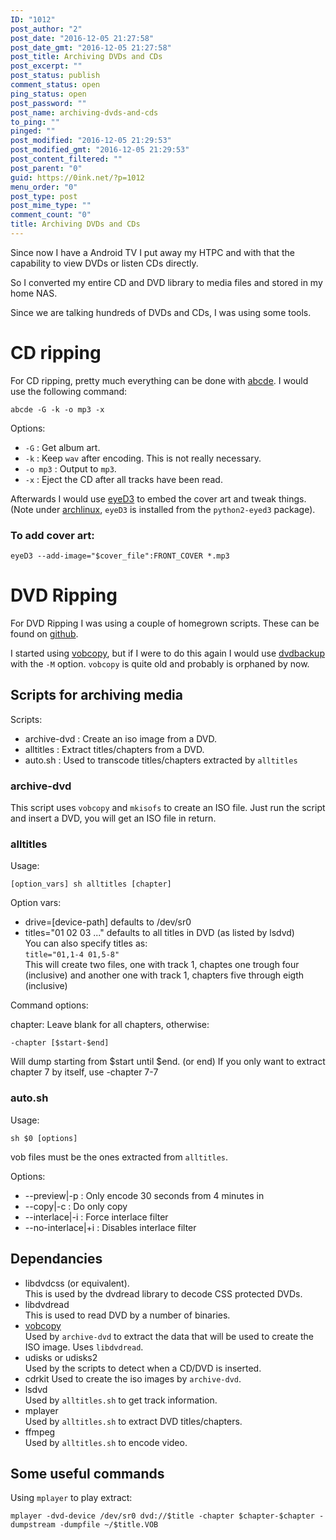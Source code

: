 ```yaml
---
ID: "1012"
post_author: "2"
post_date: "2016-12-05 21:27:58"
post_date_gmt: "2016-12-05 21:27:58"
post_title: Archiving DVDs and CDs
post_excerpt: ""
post_status: publish
comment_status: open
ping_status: open
post_password: ""
post_name: archiving-dvds-and-cds
to_ping: ""
pinged: ""
post_modified: "2016-12-05 21:29:53"
post_modified_gmt: "2016-12-05 21:29:53"
post_content_filtered: ""
post_parent: "0"
guid: https://0ink.net/?p=1012
menu_order: "0"
post_type: post
post_mime_type: ""
comment_count: "0"
title: Archiving DVDs and CDs
---
```



Since now I have a Android TV I put away my HTPC and with that the capability to view DVDs or
listen CDs directly.

So I converted my entire CD and DVD library to media files and stored in my home NAS.

Since we are talking hundreds of DVDs and CDs, I was using some tools.

# CD ripping

For CD ripping, pretty much everything can be done with [abcde](https://abcde.einval.com/wiki/).
I would use the following command:

    abcde -G -k -o mp3 -x

Options:

* `-G` : Get album art.
* `-k` : Keep `wav` after encoding.  This is not really necessary.
* `-o mp3` : Output to `mp3`.
* `-x` : Eject the CD after all tracks have been read.

Afterwards I would use [eyeD3](http://eyed3.nicfit.net/) to embed the
cover art and tweak things.  (Note under [archlinux](http://archlinux.org),
`eyeD3` is installed from the `python2-eyed3` package).

### To add cover art:

    eyeD3 --add-image="$cover_file":FRONT_COVER *.mp3

# DVD Ripping

For DVD Ripping I was using a couple of homegrown scripts.  These can be found on
[github](https://github.com/alejandroliu/MediaArchiving).

I started using [vobcopy](http://vobcopy.org/download/release_notes_and_download.shtml),
but if I were to do this again I would use [dvdbackup](http://dvdbackup.sourceforge.net/)
with the `-M` option.  `vobcopy` is quite old and probably is orphaned by now.

## Scripts for archiving media

Scripts:

- archive-dvd : Create an iso image from a DVD.
- alltitles : Extract titles/chapters from a DVD.
- auto.sh : Used to transcode titles/chapters extracted by `alltitles`

### archive-dvd

This script uses `vobcopy` and `mkisofs` to create an ISO file.
Just run the script and insert a DVD, you will get an ISO file
in return.

### alltitles

Usage:

    [option_vars] sh alltitles [chapter]

Option vars:

- drive=[device-path] defaults to /dev/sr0
- titles="01 02 03 ..." defaults to all titles in DVD (as listed by
  lsdvd)  
  You can also specify titles as:  
  `title="01,1-4 01,5-8"`  
  This will create two files, one with track 1, chaptes one trough
  four (inclusive)
  and another one with track 1, chapters five through eigth (inclusive)

Command options:

chapter: Leave blank for all chapters, otherwise:

    -chapter [$start-$end]

Will dump starting from $start until $end. (or end)
If you only want to extract chapter 7 by itself, use -chapter 7-7

### auto.sh

Usage:

    sh $0 [options] 

vob files must be the ones extracted from `alltitles`.

Options:

* --preview|-p : Only encode 30 seconds from 4 minutes in
* --copy|-c : Do only copy
* --interlace|-i : Force interlace filter
* --no-interlace|+i : Disables interlace filter

## Dependancies


- libdvdcss (or equivalent).  
  This is used by the dvdread library to decode CSS protected DVDs.
- libdvdread  
  This is used to read DVD by a number of binaries.
- [vobcopy](http://vobcopy.org/download/release_notes_and_download.shtml)  
  Used by `archive-dvd` to extract the data that will be used to create
  the ISO image.  Uses `libdvdread`.
- udisks or udisks2  
  Used by the scripts to detect when a CD/DVD is inserted.
- cdrkit
  Used to create the iso images by `archive-dvd`.
- lsdvd  
  Used by `alltitles.sh` to get track information.
- mplayer  
  Used by `alltitles.sh` to extract DVD titles/chapters.
- ffmpeg  
  Used by `alltitles.sh` to encode video.

## Some useful commands

Using `mplayer` to play extract:

    mplayer -dvd-device /dev/sr0 dvd://$title -chapter $chapter-$chapter -dumpstream -dumpfile ~/$title.VOB


